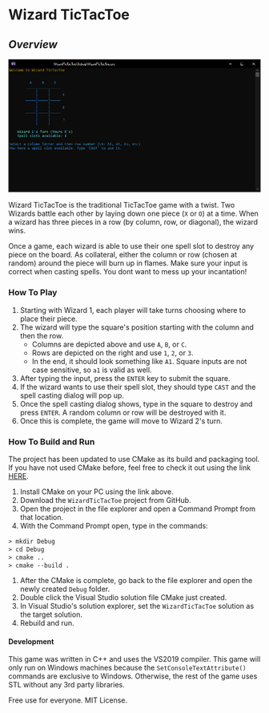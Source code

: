 # Wizard TicTacToe

## _Overview_

![alt text](Assets/wizardTTT.PNG "Title")

Wizard TicTacToe is the traditional TicTacToe game with a twist. Two Wizards battle each other by laying down one piece (`X` or `O`) at a time. When a wizard has three pieces in a row (by column, row, or diagonal), the wizard wins.

Once a game, each wizard is able to use their one spell slot to destroy any piece on the board. As collateral, either the column or row (chosen at random) around the piece will burn up in flames. Make sure your input is correct when casting spells. You dont want to mess up your incantation!

### How To Play
1. Starting with Wizard 1, each player will take turns choosing where to place their piece.
2. The wizard will type the square's position starting with the column and then the row.
   - Columns are depicted above and use `A`, `B`, or `C`.
   - Rows are depicted on the right and use `1`, `2`, or `3`.
   - In the end, it should look something like `A1`. Square inputs are not case sensitive, so `a1` is valid as well.
3. After typing the input, press the `ENTER` key to submit the square.
4. If the wizard wants to use their spell slot, they should type `CAST` and the spell casting dialog will pop up.
5. Once the spell casting dialog shows, type in the square to destroy and press `ENTER`. A random column or row will be destroyed with it.
6. Once this is complete, the game will move to Wizard 2's turn.

### How To Build and Run
The project has been updated to use CMake as its build and packaging tool. If you have not used CMake before, feel free to check it out using the link [HERE](https://cmake.org/).

1. Install CMake on your PC using the link above.
2. Download the `WizardTicTacToe` project from GitHub.
3. Open the project in the file explorer and open a Command Prompt from that location.
4. With the Command Prompt open, type in the commands:
```
> mkdir Debug
> cd Debug
> cmake ..
> cmake --build .
```
1. After the CMake is complete, go back to the file explorer and open the newly created `Debug` folder.
2. Double click the Visual Studio solution file CMake just created.
3. In Visual Studio's solution explorer, set the `WizardTicTacToe` solution as the target solution.
4. Rebuild and run.

#### Development

This game was written in C++ and uses the VS2019 compiler. This game will only run on Windows machines because the `SetConsoleTextAttribute()` commands are exclusive to Windows. Otherwise, the rest of the game uses STL without any 3rd party libraries.

Free use for everyone. MIT License.
